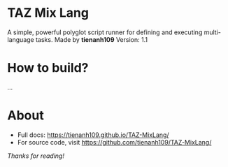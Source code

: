 # TAZ Mix Lang
A simple, powerful polyglot script runner for defining and executing multi-language tasks.
Made by **tienanh109**
Version: 1.1
# How to build?
...
# About
- Full docs: https://tienanh109.github.io/TAZ-MixLang/
- For source code, visit https://github.com/tienanh109/TAZ-MixLang/

*Thanks for reading!*
